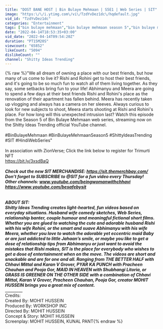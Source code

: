 ```yaml
---
title: "DOST BANE HOST | Bin Bulaye Mehmaan | S5E1 | Web Series | SIT"
image: "https:\/\/i.ytimg.com\/vi\/TzdYvDez1dc\/hqdefault.jpg"
vid_id: "TzdYvDez1dc"
categories: "Entertainment"
tags: ["bin bulaye mehmaan","bin bulaye mehmaan season 5","bin bulaye mehman"]
date: "2022-04-14T18:53:35+03:00"
vid_date: "2022-04-14T09:54:20Z"
duration: "PT15M20S"
viewcount: "65852"
likeCount: "5094"
dislikeCount: ""
channel: "Shitty Ideas Trending"
---
```

{% raw %}&quot;We all dream of owning a place with our best friends, but how many of us come to live it? Rishi and Rohini get to host their best friends, and it's going to be so much fun to watch all of them living together. As they say, some setbacks bring fun to your life! Abhimanyu and Meera are going to spend a few days at their best friends Rishi and Rohini's place as the renovation of their apartment has fallen behind. Meera has recently taken up vlogging and always has a camera on her sleeves. Always curious to look for new subjects to shoot, Meera starts shooting at Rishi and Rohini's place. For how long will this unexpected intrusion last? Watch this episode from the Season 5 of Bin Bulaye Mehmaan web series, streaming now on the Shitty Ideas Trending official YouTube channel.<br /><br />#BinBulayeMehmaan #BinBulayeMehmaanSeason5 #ShittyIdeasTrending #SIT #HindiWebSeries&quot;<br /><br />In association with ZionVerse; Click the link below to register for Trimurti NFT<br /><a rel="nofollow" target="blank" href="https://bit.ly/3xsdBaQ">https://bit.ly/3xsdBaQ</a><br />____________________________________<br />Check out the new SIT MERCHANDISE: <a rel="nofollow" target="blank" href="https://sit.themerchbay.com/">https://sit.themerchbay.com/</a><br />Don’t forget to SUBSCRIBE to @SIT for a fun video every Thursday!  <br />Other channels: www.youtube.com/beingwomanwithchhavi<br />                              <a rel="nofollow" target="blank" href="https://www.youtube.com/besafebysit">https://www.youtube.com/besafebysit</a><br /><br />___________________<br />ABOUT SIT:<br />Shitty Ideas Trending creates light-hearted, fun videos based on everyday situations. Husband wife comedy sketches, Web Series, relationship banter, couple humour and meaningful fictional short films. Whether you are glued to watching the cute and adorable husband Rishi with his wife Rohini, or the smart and suave Abhimanyu with his wife Meera, whether you love to watch the adorable yet eccentric maid Baby or are just addicted to little Jahaan’s smile, or maybe you like to get a dose of relationship tips from Abhimanyu or just want to avoid the mistakes that Rishi makes, SIT is the place for everybody who wishes to get a dose of entertainment when on the move. The videos are short and snackable and are for one and all. Ranging from THE BETTER HALF with Chhavi Mittal and Karan V Grover, PYAR KA PUNCH with Pracheen Chauhan and Pooja Gor, MAID IN HEAVEN with Shubhangi Litoria, or GRASS IS GREENER ON THE OTHER SIDE with a combination of Chhavi Mittal, Karan V Grover, Pracheen Chauhan, Pooja Gor, creator MOHIT HUSSEIN brings you a great mix of content.<br />__________________________<br />Credits:<br />Created By: MOHIT HUSSEIN<br />Produced By: WORKSHOP INC <br />Directed By: MOHIT HUSSEIN <br />Concept &amp; Story: MOHIT HUSSEIN<br />Screenplay: MOHIT HUSSEIN, KUNAL PANT{% endraw %}
